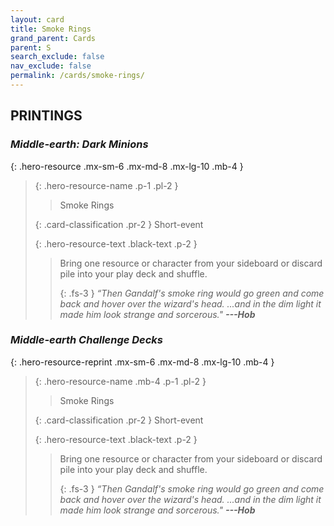 ```yaml
---
layout: card
title: Smoke Rings
grand_parent: Cards
parent: S
search_exclude: false
nav_exclude: false
permalink: /cards/smoke-rings/
---
```


## PRINTINGS


### _Middle-earth: Dark Minions_

{: .hero-resource .mx-sm-6 .mx-md-8 .mx-lg-10 .mb-4 }
> {: .hero-resource-name .p-1 .pl-2 }
> > <div class="card-mp"></div>
> > <div class="card-name">Smoke Rings</div>
>
> {: .card-classification .pr-2 }
> Short-event
>
> {: .hero-resource-text .black-text .p-2 }
> > Bring one resource or character from your sideboard or discard pile into your play deck and shuffle. 
> > 
> > {: .fs-3 } 
> > _“Then Gandalf's smoke ring would go green and come back and hover over the wizard's head. ...and in the dim light it made him look strange and sorcerous."_ ***---&#65279;Hob*** 
> 

### _Middle-earth Challenge Decks_

{: .hero-resource-reprint .mx-sm-6 .mx-md-8 .mx-lg-10 .mb-4 }
> {: .hero-resource-name .mb-4 .p-1 .pl-2 }
> > <div class="card-mp"></div>
> > <div class="card-name">Smoke Rings</div>
>
> {: .card-classification .pr-2 }
> Short-event
>
> {: .hero-resource-text .black-text .p-2 }
> > Bring one resource or character from your sideboard or discard pile into your play deck and shuffle. 
> > 
> > {: .fs-3 } 
> > _“Then Gandalf's smoke ring would go green and come back and hover over the wizard's head. ...and in the dim light it made him look strange and sorcerous."_ ***---&#65279;Hob*** 
> 
